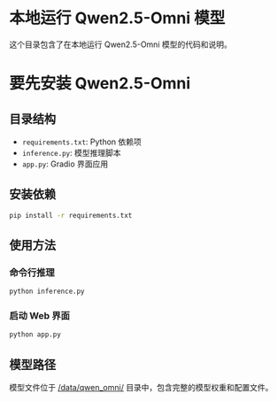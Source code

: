 # 本地运行 Qwen2.5-Omni 模型

这个目录包含了在本地运行 Qwen2.5-Omni 模型的代码和说明。
# 要先安装  Qwen2.5-Omni  ##
## 目录结构

- `requirements.txt`: Python 依赖项
- `inference.py`: 模型推理脚本
- `app.py`: Gradio 界面应用

## 安装依赖

```bash
pip install -r requirements.txt
```

## 使用方法

### 命令行推理

```bash
python inference.py
```

### 启动 Web 界面

```bash
python app.py
```

## 模型路径

模型文件位于 [/data/qwen_omni/](file:///data/qwen_omni/) 目录中，包含完整的模型权重和配置文件。

